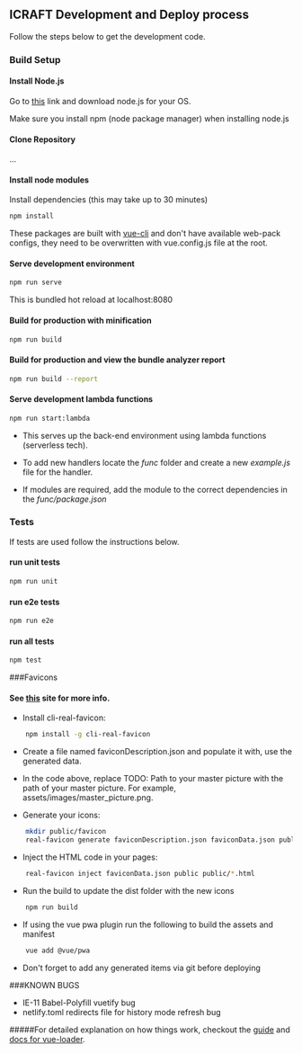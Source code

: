 ## ICRAFT Development and Deploy process

Follow the steps below to get the development code.

### Build Setup

#### Install Node.js

Go to [this](https://nodejs.org/en/download/) link and download node.js for your OS.

Make sure you install npm (node package manager) when installing node.js



#### Clone Repository

...

#### Install node modules
Install dependencies (this may take up to 30 minutes)
``` bash
npm install
```

These packages are built with [vue-cli](https://cli.vuejs.org/guide/) and don't have available web-pack configs, they need to be overwritten with vue.config.js file at the root.
#### Serve development environment 
``` bash
npm run serve
```
This is bundled hot reload at localhost:8080

#### Build for production with minification
``` bash
npm run build
```
#### Build for production and view the bundle analyzer report
``` bash
npm run build --report
```
#### Serve development lambda functions 
``` bash
npm run start:lambda
```
* This serves up the back-end environment using lambda functions (serverless tech).

* To add new handlers locate the *func* folder and create a new *example.js* file for the handler.

* If modules are required, add the module to the correct dependencies in the *func/package.json*


### Tests

If tests are used follow the instructions below.


#### run unit tests
``` bash
npm run unit
```
#### run e2e tests
``` bash
npm run e2e
```
#### run all tests
``` bash
npm test
```


###Favicons
#### See [this](https://realfavicongenerator.net/favicon_result?file_id=p1d52nm0rq1m1j91km81e0k1aeq6#.XHxJgYgzaUl) site for more info.
* Install cli-real-favicon:
``` bash
    npm install -g cli-real-favicon
```
* Create a file named faviconDescription.json and populate it with, use the generated data.

* In the code above, replace TODO: Path to your master picture with the path of your master picture. For example, assets/images/master_picture.png.

* Generate your icons:
``` bash
    mkdir public/favicon
    real-favicon generate faviconDescription.json faviconData.json public/favicon
```
* Inject the HTML code in your pages:
``` bash
    real-favicon inject faviconData.json public public/*.html
```
* Run the build to update the dist folder with the new icons
```bash
    npm run build
```
* If using the vue pwa plugin run the following to build the assets and manifest
```bash
    vue add @vue/pwa
```
* Don't forget to add any generated items via git before deploying


###KNOWN BUGS

* IE-11 Babel-Polyfill vuetify bug
* netlify.toml redirects file for history mode refresh bug


#####For detailed explanation on how things work, checkout the [guide](http://vuejs-templates.github.io/webpack/) and [docs for vue-loader](http://vuejs.github.io/vue-loader).
